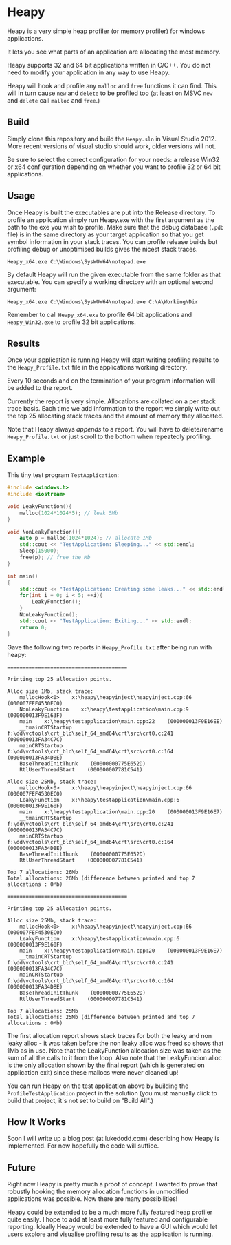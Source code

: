 Heapy
=====

Heapy is a very simple heap profiler (or memory profiler) for windows applications.

It lets you see what parts of an application are allocating the most memory.

Heapy supports 32 and 64 bit applications written in C/C++. You do not need to modify your application in any way to use Heapy.

Heapy will hook and profile any `malloc` and `free` functions it can find. This will in turn cause `new` and `delete` to be profiled too (at least on MSVC `new` and `delete` call `malloc` and `free`.)

Build
-----

Simply clone this repository and build the `Heapy.sln` in Visual Studio 2012. More recent versions of visual studio should work, older versions will not.

Be sure to select the correct configuration for your needs: a release Win32 or x64 configuration depending on whether you want to profile 32 or 64 bit applications.


Usage
-----

Once Heapy is built the executables are put into the Release directory. To profile an application simply run Heapy.exe with the first argument as the path to the exe you wish to profile. Make sure that the debug database (`.pdb` file) is in the same directory as your target application so that you get symbol information in your stack traces. You can profile release builds but profiling debug or unoptimised builds gives the nicest stack traces.

```
Heapy_x64.exe C:\Windows\SysWOW64\notepad.exe
```

By default Heapy will run the given executable from the same folder as that executable. You can specify a working directory with an optional second argument:

```
Heapy_x64.exe C:\Windows\SysWOW64\notepad.exe C:\A\Working\Dir
```

Remember to call `Heapy_x64.exe` to profile 64 bit applications and `Heapy_Win32.exe` to profile 32 bit applications. 

Results
-------

Once your application is running Heapy will start writing profiling results to the `Heapy_Profile.txt` file in the applications working directory.

Every 10 seconds and on the termination of your program information will be added to the report.

Currently the report is very simple. Allocations are collated on a per stack trace basis. Each time we add information to the report we simply write out the top 25 allocating stack traces and the amount of memory they allocated.

Note that Heapy always *appends* to a report. You will have to delete/rename `Heapy_Profile.txt` or just scroll to the bottom when repeatedly profiling. 

Example
-------

This tiny test program `TestApplication`:

```C++
#include <windows.h>
#include <iostream>

void LeakyFunction(){
	malloc(1024*1024*5); // leak 5Mb
}

void NonLeakyFunction(){
	auto p = malloc(1024*1024); // allocate 1Mb
	std::cout << "TestApplication: Sleeping..." << std::endl;
	Sleep(15000);
	free(p); // free the Mb
}

int main()
{
	std::cout << "TestApplication: Creating some leaks..." << std::endl;
	for(int i = 0; i < 5; ++i){
		LeakyFunction();
	}
	NonLeakyFunction();
	std::cout << "TestApplication: Exiting..." << std::endl;
	return 0;
}
```

Gave the following two reports in `Heapy_Profile.txt` after being run with heapy:

```
=======================================

Printing top 25 allocation points.

Alloc size 1Mb, stack trace: 
    mallocHook<0>    x:\heapy\heapyinject\heapyinject.cpp:66    (000007FEF4530EC0)
    NonLeakyFunction    x:\heapy\testapplication\main.cpp:9    (000000013F9E163F)
    main    x:\heapy\testapplication\main.cpp:22    (000000013F9E16EE)
    __tmainCRTStartup    f:\dd\vctools\crt_bld\self_64_amd64\crt\src\crt0.c:241    (000000013FA34C7C)
    mainCRTStartup    f:\dd\vctools\crt_bld\self_64_amd64\crt\src\crt0.c:164    (000000013FA34DBE)
    BaseThreadInitThunk    (00000000775E652D)
    RtlUserThreadStart    (000000007781C541)

Alloc size 25Mb, stack trace: 
    mallocHook<0>    x:\heapy\heapyinject\heapyinject.cpp:66    (000007FEF4530EC0)
    LeakyFunction    x:\heapy\testapplication\main.cpp:6    (000000013F9E160F)
    main    x:\heapy\testapplication\main.cpp:20    (000000013F9E16E7)
    __tmainCRTStartup    f:\dd\vctools\crt_bld\self_64_amd64\crt\src\crt0.c:241    (000000013FA34C7C)
    mainCRTStartup    f:\dd\vctools\crt_bld\self_64_amd64\crt\src\crt0.c:164    (000000013FA34DBE)
    BaseThreadInitThunk    (00000000775E652D)
    RtlUserThreadStart    (000000007781C541)

Top 7 allocations: 26Mb
Total allocations: 26Mb (difference between printed and top 7 allocations : 0Mb)

=======================================

Printing top 25 allocation points.

Alloc size 25Mb, stack trace: 
    mallocHook<0>    x:\heapy\heapyinject\heapyinject.cpp:66    (000007FEF4530EC0)
    LeakyFunction    x:\heapy\testapplication\main.cpp:6    (000000013F9E160F)
    main    x:\heapy\testapplication\main.cpp:20    (000000013F9E16E7)
    __tmainCRTStartup    f:\dd\vctools\crt_bld\self_64_amd64\crt\src\crt0.c:241    (000000013FA34C7C)
    mainCRTStartup    f:\dd\vctools\crt_bld\self_64_amd64\crt\src\crt0.c:164    (000000013FA34DBE)
    BaseThreadInitThunk    (00000000775E652D)
    RtlUserThreadStart    (000000007781C541)

Top 7 allocations: 25Mb
Total allocations: 25Mb (difference between printed and top 7 allocations : 0Mb)
```

The first allocation report shows stack traces for both the leaky and non leaky alloc - it was taken before the non leaky alloc was freed so shows that 1Mb as in use. Note that the LeakyFunction allocation size was taken as the sum of all the calls to it from the loop. Also note that the LeakyFuncion alloc is the only allocation shown by the final report (which is generated on application exit) since these mallocs were never cleaned up!

You can run Heapy on the test application above by building the `ProfileTestApplication` project in the solution (you must manually click to build that project, it's not set to build on "Build All".)

How It Works
-----------

Soon I will write up a blog post (at lukedodd.com) describing how Heapy is implemented. For now hopefully the code will suffice.

Future
------

Right now Heapy is pretty much a proof of concept. I wanted to prove that robustly hooking the memory allocation functions in unmodified applications was possible. Now there are many possibilities!

Heapy could be extended to be a much more fully featured heap profiler quite easily. I hope to add at least more fully featured and configurable reporting. Ideally Heapy would be extended to have a GUI which would let users explore and visualise profiling results as the application is running.

